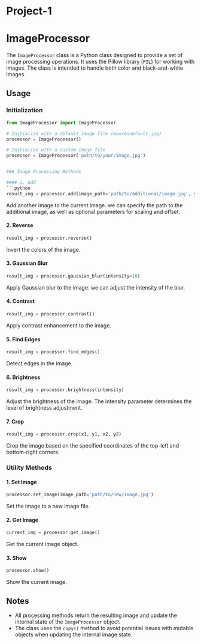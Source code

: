 # Project-1

# ImageProcessor

The `ImageProcessor` class is a Python class designed to provide a set of image processing operations. It uses the Pillow library (`PIL`) for working with images. The class is intended to handle both color and black-and-white images.

## Usage

### Initialization

```python
from ImageProcessor import ImageProcessor

# Initialize with a default image file (maxresdefault.jpg)
processor = ImageProcessor()

# Initialize with a custom image file
processor = ImageProcessor('path/to/your/image.jpg')


### Image Processing Methods

#### 1. Add
```python
result_img = processor.add(image_path='path/to/additional/image.jpg', scale=2, offset=0)
```
Add another image to the current image. we can specify the path to the additional image, as well as optional parameters for scaling and offset.

#### 2. Reverse
```python
result_img = processor.reverse()
```
Invert the colors of the image.

#### 3. Gaussian Blur
```python
result_img = processor.gaussian_blur(intensity=10)
```
Apply Gaussian blur to the image. we can adjust the intensity of the blur.

#### 4. Contrast
```python
result_img = processor.contrast()
```
Apply contrast enhancement to the image.

#### 5. Find Edges
```python
result_img = processor.find_edges()
```
Detect edges in the image.

#### 6. Brightness
```python
result_img = processor.brightness(intensity)
```
Adjust the brightness of the image. The intensity parameter determines the level of brightness adjustment.

#### 7. Crop
```python
result_img = processor.crop(x1, y1, x2, y2)
```
Crop the image based on the specified coordinates of the top-left and bottom-right corners.

### Utility Methods

#### 1. Set Image
```python
processor.set_image(image_path='path/to/new/image.jpg')
```
Set the image to a new image file.

#### 2. Get Image
```python
current_img = processor.get_image()
```
Get the current image object.

#### 3. Show
```python
processor.show()
```
Show the current image.

## Notes

- All processing methods return the resulting image and update the internal state of the `ImageProcessor` object.
- The class uses the `copy()` method to avoid potential issues with mutable objects when updating the internal image state.

